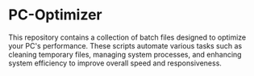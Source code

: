 # PC-Optimizer
This repository contains a collection of batch files designed to optimize your PC's performance. These scripts automate various tasks such as cleaning temporary files, managing system processes, and enhancing system efficiency to improve overall speed and responsiveness.
